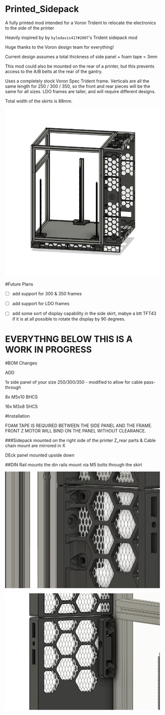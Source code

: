# Printed_Sidepack
A fully printed mod intended for a Voron Trident to relocate the electronics to the side of the printer

Heavily inspired by by `kyledavis417#2007`'s Trident sidepack mod

Huge thanks to the Voron design team for everything!



Current design assumes a total thickness of side panel + foam tape = 3mm

This mod could also be mounted on the rear of a printer, but this prevents access to the A/B belts at the rear of the gantry.

Uses a completely stock Voron Spec Trident frame. Verticals are all the same length for 250 / 300 / 350, so the front and rear pieces will be the same for all sizes. 
LDO frames are taller, and will require different designs.

Total width of the skirts is 88mm. 

<p align="center">
  <img src="Images/overview.png" width="800">
</p>

#Future Plans

- [ ] add support for 300 & 350 frames
- [ ] add support for LDO frames
- [ ] add some sort of display capability in the side skirt, mabye a btt TFT43 if it is at all possible to rotate the display by 90 degrees.


# EVERYTHNG BELOW THIS IS A WORK IN PROGRESS


#BOM Changes

ADD

1x side panel of your size 250/300/350 - modified to allow for cable pass-through

8x M5x10 BHCS

16x M3x8 SHCS


#Installation

FOAM TAPE IS REQUIRED BETWEEN THE SIDE PANEL AND THE FRAME. FRONT Z MOTOR WILL BIND ON THE PANEL WITHOUT CLEARANCE.

###Sidepack mounted on the right side of the printer
Z_rear parts & Cable chain mount are mirrored in X 

DEck panel mounted upside down



##DIN Rail mounts
the din rails mount via M5 bolts through the skirt

<p align="center">
  <img src="Images/din_outside.png" width="600">
</p>

<p align="center">
  <img src="Images/din_inside.png" width="600">
</p>
